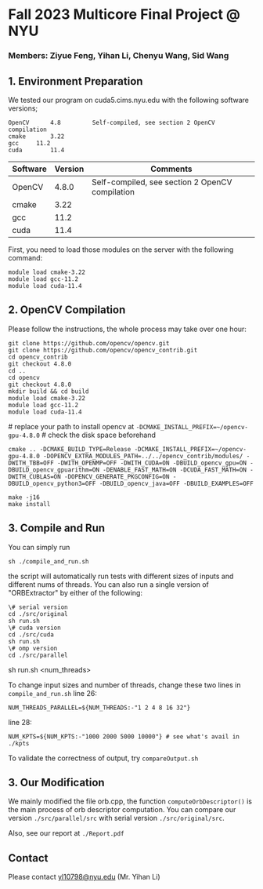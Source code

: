 # Fall 2023 Multicore Final Project @ NYU

### Members: Ziyue Feng, Yihan Li, Chenyu Wang, Sid Wang



## 1. Environment Preparation

We tested our program on cuda5.cims.nyu.edu with the following software versions;

	OpenCV		4.8			Self-compiled, see section 2 OpenCV compilation
	cmake		3.22
	gcc		11.2
	cuda 		11.4

| Software | Version | Comments                                        |
| -------- | ------- | ----------------------------------------------- |
| OpenCV   | 4.8.0   | Self-compiled, see section 2 OpenCV compilation |
| cmake    | 3.22    |                                                 |
| gcc      | 11.2    |                                                 |
| cuda     | 11.4    |                                                 |

First, you need to load those modules on the server with the following command:

```shell
module load cmake-3.22
module load gcc-11.2
module load cuda-11.4
```




## 2. OpenCV Compilation
Please follow the instructions, the whole process may take over one hour:

```shell
git clone https://github.com/opencv/opencv.git
git clone https://github.com/opencv/opencv_contrib.git
cd opencv_contrib
git checkout 4.8.0 
cd ..
cd opencv
git checkout 4.8.0 
mkdir build && cd build
module load cmake-3.22
module load gcc-11.2
module load cuda-11.4
```

\# replace your path to install opencv at `-DCMAKE_INSTALL_PREFIX=~/opencv-gpu-4.8.0`
\# check the disk space beforehand

```shell
cmake .. -DCMAKE_BUILD_TYPE=Release -DCMAKE_INSTALL_PREFIX=~/opencv-gpu-4.8.0 -DOPENCV_EXTRA_MODULES_PATH=../../opencv_contrib/modules/ -DWITH_TBB=OFF -DWITH_OPENMP=OFF -DWITH_CUDA=ON -DBUILD_opencv_gpu=ON -DBUILD_opencv_gpuarithm=ON -DENABLE_FAST_MATH=ON -DCUDA_FAST_MATH=ON -DWITH_CUBLAS=ON -DOPENCV_GENERATE_PKGCONFIG=ON -DBUILD_opencv_python3=OFF -DBUILD_opencv_java=OFF -DBUILD_EXAMPLES=OFF

make -j16
make install

```



## 3. Compile and Run
You can simply run 

```shell
sh ./compile_and_run.sh 
```

the script will automatically run tests with different sizes of inputs and different nums of threads.
You can also run a single version of "ORBExtractor" by either of the following:

```shell
\# serial version
cd ./src/original
sh run.sh
\# cuda version
cd ./src/cuda
sh run.sh
\# omp version
cd ./src/parallel

```

sh run.sh <num_threads>

To change input sizes and number of threads, change these two lines in `compile_and_run.sh`
line 26: 

```shell
NUM_THREADS_PARALLEL=${NUM_THREADS:-"1 2 4 8 16 32"}
```

line 28: 

```shell
NUM_KPTS=${NUM_KPTS:-"1000 2000 5000 10000"} # see what's avail in ./kpts
```



To validate the correctness of output, try `compareOutput.sh`


## 3. Our Modification
We mainly modified the file orb.cpp, the function `computeOrbDescriptor()` is the main process of orb descriptor computation.
You can compare our version `./src/parallel/src` with serial version `./src/original/src`.

Also, see our report at `./Report.pdf`



## Contact
Please contact yl10798@nyu.edu (Mr. Yihan Li)
